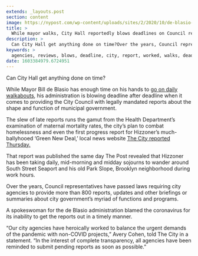 ```yaml
--- 
extends: _layouts.post 
section: content 
image: https://nypost.com/wp-content/uploads/sites/2/2020/10/de-blasio-city-hall-deadlines.jpg?quality=90&strip=all&w=1200 
title: > 
  While mayor walks, City Hall reportedly blows deadlines on Council reviews 
description: > 
  Can City Hall get anything done on time?Over the years, Council representatives have passed laws requiring city agencies to provide more than 800 reports, updates and other briefings or summaries about city government’s myriad of functions and programs.A spokeswoman for the de Blasio administration blamed the coronavirus for its inability to get the reports out in a timely manner.“Our city agencies have heroically worked to balance the urgent demands of the pandemic with non-COVID projects,” Avery Cohen, told The City in a statement.“In the interest of complete transparency, all agencies have been reminded to submit pending reports as soon as possible.” 
keywords: > 
  agencies, reviews, blows, deadline, city, report, worked, walks, deadlines, mayor, daily, blasio, administration, hall, council, reportedly, reports 
date: 1603384979.6724951 
--- 
```

<div><p>Can City Hall get anything done on time?</p>
<p>While Mayor Bill de Blasio has enough time on his hands to <a href="https://nypost.com/2020/10/22/de-blasio-walks-off-for-strolls-as-city-struggles-to-get-by/">go on daily walkabouts</a>, his administration is blowing deadline after deadline when it comes to providing the City Council with legally mandated reports about the shape and function of municipal government.</p>
<p>The slew of late reports runs the gamut from the Health Department&#8217;s examination of maternal mortality rates, the city&#8217;s plan to combat homelessness and even the first progress report for Hizzoner&#8217;s much-ballyhooed &#8216;Green New Deal,&#8217; local news website <a href="https://www.thecity.nyc/2020/10/21/21527867/key-nyc-stats-missing-after-blown-reporting-deadlines-with-covid-to-blame" rel="noopener noreferrer" target="_blank">The City reported Thursday.</a></p>
<p>That report was published the same day The Post revealed that Hizzoner has been taking daily, mid-morning and midday sojourns to wander around South Street Seaport and his old Park Slope, Brooklyn neighborhood during work hours.</p>
<p>Over the years, Council representatives have passed laws requiring city agencies to provide more than 800 reports, updates and other briefings or summaries about city government&#8217;s myriad of functions and programs.</p>
<p>A spokeswoman for the de Blasio administration blamed the coronavirus for its inability to get the reports out in a timely manner.</p>
<p id="aYQgvr">&#8220;Our city agencies have heroically worked to balance the urgent demands of the pandemic with non-COVID projects,&#8221; Avery Cohen, told The City in a statement. &#8220;In the interest of complete transparency, all agencies have been reminded to submit pending reports as soon as possible.&#8221;</p>
			</div>